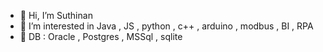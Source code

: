 - 👋 Hi, I’m Suthinan
- 👀 I’m interested in Java , JS , python , c++ , arduino , modbus , BI , RPA
- 💞️ DB : Oracle , Postgres , MSSql , sqlite
